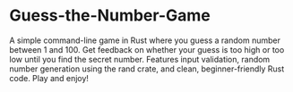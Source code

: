 # Guess-the-Number-Game
A simple command-line game in Rust where you guess a random number between 1 and 100. Get feedback on whether your guess is too high or too low until you find the secret number. Features input validation, random number generation using the rand crate, and clean, beginner-friendly Rust code. Play and enjoy!
